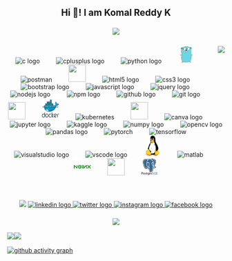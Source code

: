 <h2 align="center">Hi 👋! I am Komal Reddy K </h2> 

###
<p align="center">
<a href="https://github.com/ryo-ma/github-profile-trophy">
  <img width=800 src="https://github-profile-trophy.vercel.app/?username=komalreddy3&column=08"/>
</a>
  
 
</p>


###


<img align="right" height="150" src="https://media.tenor.com/AlUkiGkR2j8AAAAM/new-game-ahagon-umiko-programming.gif"  />

###

<div align="center">
  <img src="https://cdn.jsdelivr.net/gh/devicons/devicon/icons/c/c-original.svg" height="50" alt="c logo"  />
  <img width="30" />
  <img src="https://cdn.jsdelivr.net/gh/devicons/devicon/icons/cplusplus/cplusplus-original.svg" height="50" alt="cplusplus logo"  />
  <img width="30" />
  <img src="https://cdn.jsdelivr.net/gh/devicons/devicon/icons/python/python-original.svg" height="50" alt="python logo"  />
  <img width="30" />
  <img src="https://raw.githubusercontent.com/devicons/devicon/master/icons/go/go-original.svg" alt="go" width="40" height="40"/>
  <img width="30" />
  <img src="https://www.vectorlogo.zone/logos/getpostman/getpostman-icon.svg" alt="postman" width="50" height="50"/>
  <img width="30" />
  <img src='https://cdn.jsdelivr.net/gh/devicons/devicon@latest/icons/opentelemetry/opentelemetry-original.svg' width="40" height="40">
  <img width="30" />
  <img src="https://cdn.jsdelivr.net/gh/devicons/devicon/icons/html5/html5-plain-wordmark.svg" height="50" alt="html5 logo"  />
  <img width="30" />
  <img src="https://cdn.jsdelivr.net/gh/devicons/devicon/icons/css3/css3-plain-wordmark.svg" height="50" alt="css3 logo"  />
  <img width="30" />
  <img src="https://cdn.jsdelivr.net/gh/devicons/devicon/icons/bootstrap/bootstrap-original.svg" height="50" alt="bootstrap logo"  />
  <img width="30" />
  <img src="https://cdn.jsdelivr.net/gh/devicons/devicon/icons/javascript/javascript-original.svg" height="50" alt="javascript logo"  />
  <img width="30" />
  <img src="https://cdn.jsdelivr.net/gh/devicons/devicon/icons/jquery/jquery-original.svg" height="50" alt="jquery logo"  />
  <img width="30" />
  <img src="https://cdn.jsdelivr.net/gh/devicons/devicon/icons/nodejs/nodejs-original.svg" height="50" alt="nodejs logo"  />
  <img width="30" />
  <img src="https://cdn.jsdelivr.net/gh/devicons/devicon/icons/npm/npm-original-wordmark.svg" height="50" alt="npm logo"  />
  <img width="30" />
  <img src="https://cdn.jsdelivr.net/gh/devicons/devicon/icons/github/github-original-wordmark.svg" height="50" alt="github logo"  />
  <img width="30" />
  <img src="https://cdn.jsdelivr.net/gh/devicons/devicon/icons/git/git-original.svg" height="50" alt="git logo"  />
  <img width="30" />
  <img src='https://cdn.jsdelivr.net/gh/devicons/devicon@latest/icons/yaml/yaml-original.svg' width="40" height="40">
  <img width="30" />
  <img src="https://raw.githubusercontent.com/devicons/devicon/master/icons/docker/docker-original-wordmark.svg" alt="docker" width="40" height="50"/>
  <img width="30" />
  <img src="https://www.vectorlogo.zone/logos/kubernetes/kubernetes-icon.svg" alt="kubernetes" width="40" height="40"/>
  <img width="30" />
  <img src='https://cdn.jsdelivr.net/gh/devicons/devicon@latest/icons/helm/helm-original.svg' width="40" height="40">
  <img width="30" />
  <img src="https://cdn.jsdelivr.net/gh/devicons/devicon/icons/canva/canva-original.svg" height="50" alt="canva logo"  />
  <img width="30" />
  <img src="https://cdn.jsdelivr.net/gh/devicons/devicon/icons/jupyter/jupyter-original.svg" height="50" alt="jupyter logo"  />
  <img width="30" />
  <img src="https://cdn.jsdelivr.net/gh/devicons/devicon/icons/kaggle/kaggle-original.svg" height="50" alt="kaggle logo"  />
  <img width="30" />
  <img src="https://cdn.jsdelivr.net/gh/devicons/devicon/icons/numpy/numpy-original.svg" height="50" alt="numpy logo"  />
  <img width="30" />
  <img src="https://cdn.jsdelivr.net/gh/devicons/devicon/icons/opencv/opencv-original.svg" height="50" alt="opencv logo"  />
  <img width="30" />
  <img src="https://cdn.jsdelivr.net/gh/devicons/devicon/icons/pandas/pandas-original.svg" height="50" alt="pandas logo"  />
  <img width="30" />
  <img src="https://www.vectorlogo.zone/logos/pytorch/pytorch-icon.svg" alt="pytorch" width="40" height="50"/>
  <img width="30" />
  <img src="https://www.vectorlogo.zone/logos/tensorflow/tensorflow-icon.svg" alt="tensorflow" width="40" height="40"/>
  <img width="30" />
  <img src="https://cdn.jsdelivr.net/gh/devicons/devicon/icons/visualstudio/visualstudio-plain.svg" height="50" alt="visualstudio logo"  />
  <img width="30" />
  <img src="https://cdn.jsdelivr.net/gh/devicons/devicon/icons/vscode/vscode-original.svg" height="50" alt="vscode logo"  />
  <img width="30" />
  <img src="https://raw.githubusercontent.com/devicons/devicon/master/icons/linux/linux-original.svg" alt="linux" width="40" height="50"/>
  <img width="30" />
  <img src="https://upload.wikimedia.org/wikipedia/commons/2/21/Matlab_Logo.png" alt="matlab" width="40" height="40"/>
  <img width="30" />
  <img src="https://raw.githubusercontent.com/devicons/devicon/master/icons/nginx/nginx-original.svg" alt="nginx" width="40" height="40"/>
  <img width="30" />
  <img src='https://cdn.jsdelivr.net/gh/devicons/devicon@latest/icons/mysql/mysql-original.svg' width="40" height="40">
  <img width="30" />
  <img src="https://raw.githubusercontent.com/devicons/devicon/master/icons/postgresql/postgresql-original-wordmark.svg" alt="postgresql" width="40" height="40"/>
</div>

###

<br clear="both">

<div align="center">
  
  ![](https://komarev.com/ghpvc/?username=komalreddy3&label=Profile%20Visits&color=blue&style=for-the-badge)
  <a href="https://www.linkedin.com/in/komal-reddy-koukuntla-2b9585201/" target="_blank">
    <img src="https://img.shields.io/static/v1?message=LinkedIn&logo=linkedin&label=&color=0077B5&logoColor=white&labelColor=&style=plastic" height="30" alt="linkedin logo"  />
  </a>
  <a href="https://twitter.com/KomalKReddy" target="_blank">
    <img src="https://img.shields.io/static/v1?message=Twitter&logo=twitter&label=&color=1DA1F2&logoColor=white&labelColor=&style=plastic" height="30" alt="twitter logo"  />
  </a>
  <a href="https://www.instagram.com/komalreddyk/" target="_blank">
    <img src="https://img.shields.io/static/v1?message=Instagram&logo=instagram&label=&color=E4405F&logoColor=white&labelColor=&style=plastic" height="30" alt="instagram logo"  />
  </a>
  <a href="https://www.facebook.com/koukuntlakomalreddy/" target="_blank">
    <img src="https://img.shields.io/static/v1?message=Facebook&logo=facebook&label=&color=1877F2&logoColor=white&labelColor=&style=plastic" height="30" alt="facebook logo"  />
  </a>
</div>

###

 <p align="center"> <img src="https://github-contributor-stats.vercel.app/api?username=komalreddy3&combine_all_yearly_contributions=true&limit=5&theme=graywhite&hide_border=true"  /> </p>



<a href="[https://www.adamalston.com/](https://github.com/komalreddy3/komalreddy3)"><img height="137px" src="https://github-readme-stats-sigma-five.vercel.app/api?username=komalreddy3&hide_title=true&hide_border=true&show_icons=true&include_all_commits=true&count_private=true&line_height=21&theme=graywhite" /><!-- wi*quL3fcV --><img height="137px" src="https://github-readme-stats.vercel.app/api/top-langs/?username=komalreddy3&hide=html&hide_title=true&hide_border=true&layout=compact&langs_count=6&exclude_repo=comp426,Redventures-Movie-Quotes&theme=graywhite" /></a>



  


[![github activity graph](https://github-readme-activity-graph.vercel.app/graph?username=komalreddy3&theme=react)]()

###
